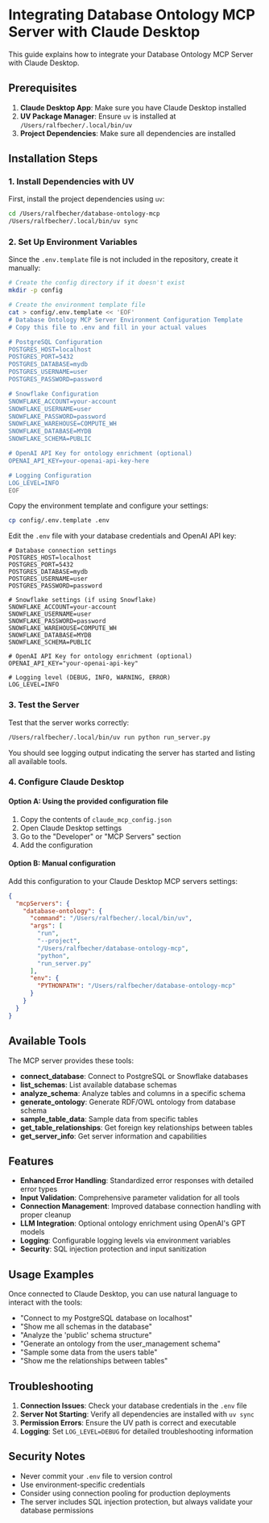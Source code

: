 # Integrating Database Ontology MCP Server with Claude Desktop

This guide explains how to integrate your Database Ontology MCP Server with Claude Desktop.

## Prerequisites

1. **Claude Desktop App**: Make sure you have Claude Desktop installed
2. **UV Package Manager**: Ensure `uv` is installed at `/Users/ralfbecher/.local/bin/uv`
3. **Project Dependencies**: Make sure all dependencies are installed

## Installation Steps

### 1. Install Dependencies with UV

First, install the project dependencies using `uv`:

```bash
cd /Users/ralfbecher/database-ontology-mcp
/Users/ralfbecher/.local/bin/uv sync
```

### 2. Set Up Environment Variables

Since the `.env.template` file is not included in the repository, create it manually:

```bash
# Create the config directory if it doesn't exist
mkdir -p config

# Create the environment template file
cat > config/.env.template << 'EOF'
# Database Ontology MCP Server Environment Configuration Template
# Copy this file to .env and fill in your actual values

# PostgreSQL Configuration
POSTGRES_HOST=localhost
POSTGRES_PORT=5432
POSTGRES_DATABASE=mydb
POSTGRES_USERNAME=user
POSTGRES_PASSWORD=password

# Snowflake Configuration
SNOWFLAKE_ACCOUNT=your-account
SNOWFLAKE_USERNAME=user
SNOWFLAKE_PASSWORD=password
SNOWFLAKE_WAREHOUSE=COMPUTE_WH
SNOWFLAKE_DATABASE=MYDB
SNOWFLAKE_SCHEMA=PUBLIC

# OpenAI API Key for ontology enrichment (optional)
OPENAI_API_KEY=your-openai-api-key-here

# Logging Configuration
LOG_LEVEL=INFO
EOF
```

Copy the environment template and configure your settings:

```bash
cp config/.env.template .env
```

Edit the `.env` file with your database credentials and OpenAI API key:

```env
# Database connection settings
POSTGRES_HOST=localhost
POSTGRES_PORT=5432
POSTGRES_DATABASE=mydb
POSTGRES_USERNAME=user
POSTGRES_PASSWORD=password

# Snowflake settings (if using Snowflake)
SNOWFLAKE_ACCOUNT=your-account
SNOWFLAKE_USERNAME=user
SNOWFLAKE_PASSWORD=password
SNOWFLAKE_WAREHOUSE=COMPUTE_WH
SNOWFLAKE_DATABASE=MYDB
SNOWFLAKE_SCHEMA=PUBLIC

# OpenAI API Key for ontology enrichment (optional)
OPENAI_API_KEY="your-openai-api-key"

# Logging level (DEBUG, INFO, WARNING, ERROR)
LOG_LEVEL=INFO
```

### 3. Test the Server

Test that the server works correctly:

```bash
/Users/ralfbecher/.local/bin/uv run python run_server.py
```

You should see logging output indicating the server has started and listing all available tools.

### 4. Configure Claude Desktop

#### Option A: Using the provided configuration file

1. Copy the contents of `claude_mcp_config.json`
2. Open Claude Desktop settings
3. Go to the "Developer" or "MCP Servers" section
4. Add the configuration

#### Option B: Manual configuration

Add this configuration to your Claude Desktop MCP servers settings:

```json
{
  "mcpServers": {
    "database-ontology": {
      "command": "/Users/ralfbecher/.local/bin/uv",
      "args": [
        "run",
        "--project",
        "/Users/ralfbecher/database-ontology-mcp",
        "python",
        "run_server.py"
      ],
      "env": {
        "PYTHONPATH": "/Users/ralfbecher/database-ontology-mcp"
      }
    }
  }
}
```

## Available Tools

The MCP server provides these tools:

- **connect_database**: Connect to PostgreSQL or Snowflake databases
- **list_schemas**: List available database schemas
- **analyze_schema**: Analyze tables and columns in a specific schema
- **generate_ontology**: Generate RDF/OWL ontology from database schema
- **sample_table_data**: Sample data from specific tables
- **get_table_relationships**: Get foreign key relationships between tables
- **get_server_info**: Get server information and capabilities

## Features

- **Enhanced Error Handling**: Standardized error responses with detailed error types
- **Input Validation**: Comprehensive parameter validation for all tools
- **Connection Management**: Improved database connection handling with proper cleanup
- **LLM Integration**: Optional ontology enrichment using OpenAI's GPT models
- **Logging**: Configurable logging levels via environment variables
- **Security**: SQL injection protection and input sanitization

## Usage Examples

Once connected to Claude Desktop, you can use natural language to interact with the tools:

- "Connect to my PostgreSQL database on localhost"
- "Show me all schemas in the database"
- "Analyze the 'public' schema structure"
- "Generate an ontology from the user_management schema"
- "Sample some data from the users table"
- "Show me the relationships between tables"

## Troubleshooting

1. **Connection Issues**: Check your database credentials in the `.env` file
2. **Server Not Starting**: Verify all dependencies are installed with `uv sync`
3. **Permission Errors**: Ensure the UV path is correct and executable
4. **Logging**: Set `LOG_LEVEL=DEBUG` for detailed troubleshooting information

## Security Notes

- Never commit your `.env` file to version control
- Use environment-specific credentials
- Consider using connection pooling for production deployments
- The server includes SQL injection protection, but always validate your database permissions
